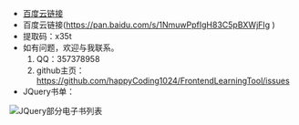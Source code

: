 - [百度云链接](https://pan.baidu.com/s/1NmuwPpfIgH83C5pBXWjFIg )
- 百度云链接(https://pan.baidu.com/s/1NmuwPpfIgH83C5pBXWjFIg )
- 提取码：x35t
- 如有问题，欢迎与我联系。
  1. QQ：357378958
  2. github主页：https://github.com/happyCoding1024/FrontendLearningTool/issues
- JQuery书单：
 
 ![JQuery部分电子书列表](https://happycoding1024.github.io/FrontendLearningTool/img/电子书列表/JQuery.png)
